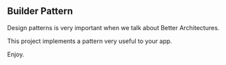 ## Builder Pattern

Design patterns is very important when we talk about Better Architectures.

This project implements a pattern very useful to your app.

Enjoy.